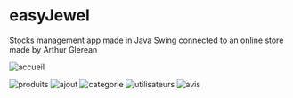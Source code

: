 # easyJewel
Stocks management app made in Java Swing
connected to an online store made by Arthur Glerean

![accueil](https://user-images.githubusercontent.com/91760938/192160308-db86d87a-57b1-42de-91b6-1c3910d7fd6f.png)

![produits](https://user-images.githubusercontent.com/91760938/192160310-1ea0a687-1939-44fa-9c1f-d6c3d8e6a07d.png)
![ajout](https://user-images.githubusercontent.com/91760938/192160314-2466b3c9-3180-4d17-aabb-083b18c26fb8.png)
![categorie](https://user-images.githubusercontent.com/91760938/192160316-e326241c-5b43-495d-aeb3-b808a40611e7.png)
![utilisateurs](https://user-images.githubusercontent.com/91760938/192160320-51ec0fcf-8f17-4ab2-9349-224a975eae38.png)
![avis](https://user-images.githubusercontent.com/91760938/192160326-a17b9070-f68b-4a59-b9b6-db9a798aeddd.png)
